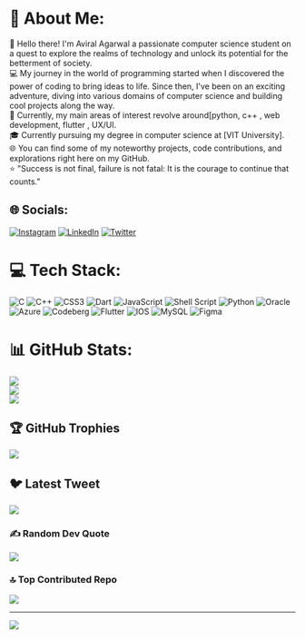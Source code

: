# 💫 About Me:
👋 Hello there! I'm Aviral Agarwal a passionate computer science student on a quest to explore the realms of technology and unlock its potential for the betterment of society.<br>💻 My journey in the world of programming started when I discovered the power of coding to bring ideas to life. Since then, I've been on an exciting adventure, diving into various domains of computer science and building cool projects along the way.<br>🔭 Currently, my main areas of interest revolve around[python, c++ , web development, flutter , UX/UI.<br>🎓 Currently pursuing my degree in computer science at [VIT University].<br>🌐 You can find some of my noteworthy projects, code contributions, and explorations right here on my GitHub.<br>⭐️ "Success is not final, failure is not fatal: It is the courage to continue that counts."


## 🌐 Socials:
[![Instagram](https://img.shields.io/badge/Instagram-%23E4405F.svg?logo=Instagram&logoColor=white)](https://instagram.com/__i._aviral._) [![LinkedIn](https://img.shields.io/badge/LinkedIn-%230077B5.svg?logo=linkedin&logoColor=white)](https://linkedin.com/in/www.linkedin.com/in/aviral-agarwal-63052a244) [![Twitter](https://img.shields.io/badge/Twitter-%231DA1F2.svg?logo=Twitter&logoColor=white)](https://twitter.com/AviralA2905) 

# 💻 Tech Stack:
![C](https://img.shields.io/badge/c-%2300599C.svg?style=for-the-badge&logo=c&logoColor=white) ![C++](https://img.shields.io/badge/c++-%2300599C.svg?style=for-the-badge&logo=c%2B%2B&logoColor=white) ![CSS3](https://img.shields.io/badge/css3-%231572B6.svg?style=for-the-badge&logo=css3&logoColor=white) ![Dart](https://img.shields.io/badge/dart-%230175C2.svg?style=for-the-badge&logo=dart&logoColor=white) ![JavaScript](https://img.shields.io/badge/javascript-%23323330.svg?style=for-the-badge&logo=javascript&logoColor=%23F7DF1E) ![Shell Script](https://img.shields.io/badge/shell_script-%23121011.svg?style=for-the-badge&logo=gnu-bash&logoColor=white) ![Python](https://img.shields.io/badge/python-3670A0?style=for-the-badge&logo=python&logoColor=ffdd54) ![Oracle](https://img.shields.io/badge/Oracle-F80000?style=for-the-badge&logo=oracle&logoColor=white) ![Azure](https://img.shields.io/badge/azure-%230072C6.svg?style=for-the-badge&logo=azure-devops&logoColor=white) ![Codeberg](https://img.shields.io/badge/Codeberg-2185D0?style=for-the-badge&logo=Codeberg&logoColor=white) ![Flutter](https://img.shields.io/badge/Flutter-%2302569B.svg?style=for-the-badge&logo=Flutter&logoColor=white) ![IOS](https://img.shields.io/badge/IOS-%2320232a.svg?style=for-the-badge&logo=apple&logoColor=white) ![MySQL](https://img.shields.io/badge/mysql-%2300f.svg?style=for-the-badge&logo=mysql&logoColor=white) 	![Figma](https://img.shields.io/badge/figma-%23F24E1E.svg?style=for-the-badge&logo=figma&logoColor=white)
# 📊 GitHub Stats:
![](https://github-readme-stats.vercel.app/api?username=Aviralag29&theme=dark&hide_border=false&include_all_commits=false&count_private=false)<br/>
![](https://github-readme-streak-stats.herokuapp.com/?user=Aviralag29&theme=dark&hide_border=false)<br/>
![](https://github-readme-stats.vercel.app/api/top-langs/?username=Aviralag29&theme=dark&hide_border=false&include_all_commits=false&count_private=false&layout=compact)

## 🏆 GitHub Trophies
![](https://github-profile-trophy.vercel.app/?username=Aviralag29&theme=radical&no-frame=false&no-bg=true&margin-w=4)

## 🐦 Latest Tweet
[![](https://gtce.itsvg.in/api?username=AviralA2905)](https://github.com/VishwaGauravIn/github-twitter-card-embed)

### ✍️ Random Dev Quote
![](https://quotes-github-readme.vercel.app/api?type=horizontal&theme=radical)

### 🔝 Top Contributed Repo
![](https://github-contributor-stats.vercel.app/api?username=Aviralag29&limit=5&theme=dark&combine_all_yearly_contributions=true)

---
[![](https://visitcount.itsvg.in/api?id=Aviralag29&icon=0&color=0)](https://visitcount.itsvg.in)

<!-- Proudly created with GPRM ( https://gprm.itsvg.in ) -->
